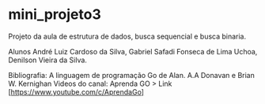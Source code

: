 # mini_projeto3
Projeto da aula de estrutura de dados, busca sequencial e busca binaria.

Alunos
André Luiz Cardoso da Silva,
Gabriel Safadi Fonseca de Lima Uchoa,
Denilson Vieira da Silva.

Bibliografia:
A linguagem de programação Go de Alan. A.A Donavan e Brian W. Kernighan
Videos do canal: Aprenda GO > Link [https://www.youtube.com/c/AprendaGo]
